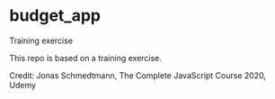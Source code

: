 # budget_app
 Training exercise

This repo is based on a training exercise.

Credit: Jonas Schmedtmann, The Complete JavaScript Course 2020, Udemy